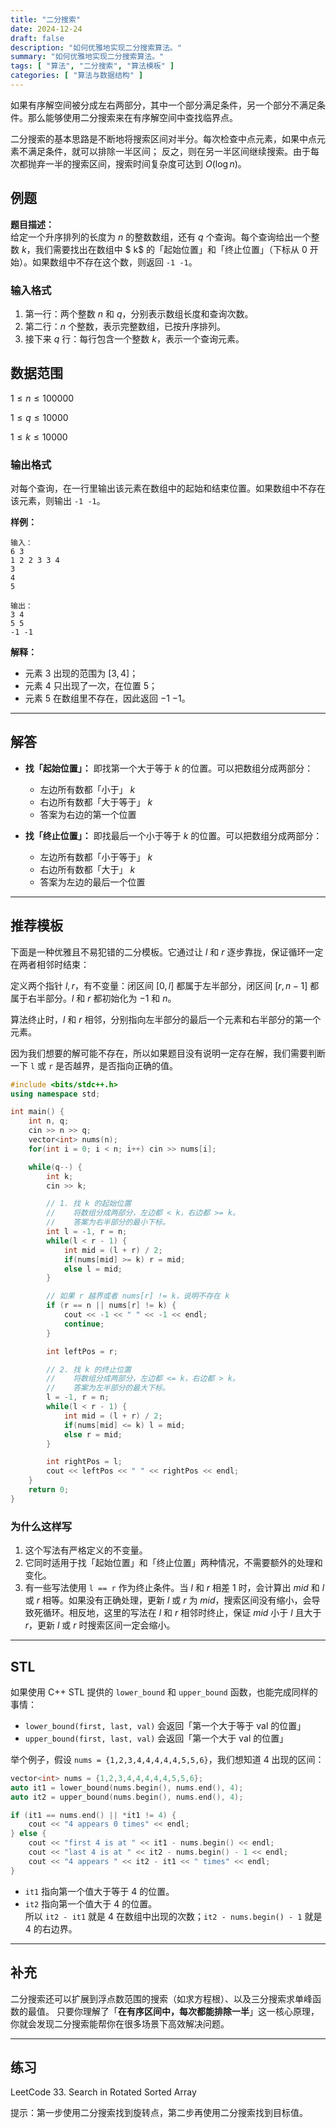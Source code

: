 ```yaml
---
title: "二分搜索"
date: 2024-12-24
draft: false
description: "如何优雅地实现二分搜索算法。"
summary: "如何优雅地实现二分搜索算法。"
tags: [ "算法", "二分搜索", "算法模板" ]
categories: [ "算法与数据结构" ]
---
```


如果有序解空间被分成左右两部分，其中一个部分满足条件，另一个部分不满足条件。那么能够使用二分搜索来在有序解空间中查找临界点。

二分搜索的基本思路是不断地将搜索区间对半分。每次检查中点元素，如果中点元素不满足条件，就可以排除一半区间；
反之，则在另一半区间继续搜索。由于每次都抛弃一半的搜索区间，搜索时间复杂度可达到 $O(\log n)$。

## 例题

**题目描述：**  
给定一个升序排列的长度为 $n$ 的整数数组，还有 $q$ 个查询。每个查询给出一个整数 $k$，我们需要找出在数组中 $
k$ 的「起始位置」和「终止位置」（下标从 0 开始）。如果数组中不存在这个数，则返回 `-1 -1`。

### 输入格式

1. 第一行：两个整数 $n$ 和 $q$，分别表示数组长度和查询次数。
2. 第二行：$n$ 个整数，表示完整数组，已按升序排列。
3. 接下来 $q$ 行：每行包含一个整数 $k$，表示一个查询元素。

## 数据范围

$1 \leq n \leq 100000$

$1 \leq q \leq 10000$

$1 \leq k \leq 10000$

### 输出格式

对每个查询，在一行里输出该元素在数组中的起始和结束位置。如果数组中不存在该元素，则输出 `-1 -1`。

**样例：**

```
输入：
6 3
1 2 2 3 3 4
3
4
5

输出：
3 4
5 5
-1 -1
```

**解释：**

- 元素 $3$ 出现的范围为 $[3, 4]$；
- 元素 $4$ 只出现了一次，在位置 $5$；
- 元素 $5$ 在数组里不存在，因此返回 $-1$ $-1$。

---

## 解答

- **找「起始位置」：**
  即找第一个大于等于 $k$ 的位置。可以把数组分成两部分：
    - 左边所有数都「小于」 $k$
    - 右边所有数都「大于等于」 $k$
    - 答案为右边的第一个位置

- **找「终止位置」：**
  即找最后一个小于等于 $k$ 的位置。可以把数组分成两部分：
    - 左边所有数都「小于等于」 $k$
    - 右边所有数都「大于」 $k$
    - 答案为左边的最后一个位置

---

## 推荐模板

下面是一种优雅且不易犯错的二分模板。它通过让 $l$ 和 $r$ 逐步靠拢，保证循环一定在两者相邻时结束：

定义两个指针 $l, r$，有不变量：闭区间 $[0, l]$ 都属于左半部分，闭区间 $[r, n - 1]$ 都属于右半部分。$l$
和 $r$ 都初始化为 $-1$ 和 $n$。

算法终止时，$l$ 和 $r$ 相邻，分别指向左半部分的最后一个元素和右半部分的第一个元素。

因为我们想要的解可能不存在，所以如果题目没有说明一定存在解，我们需要判断一下 `l` 或 `r` 是否越界，是否指向正确的值。

```cpp
#include <bits/stdc++.h>
using namespace std;

int main() {
    int n, q;
    cin >> n >> q;
    vector<int> nums(n);
    for(int i = 0; i < n; i++) cin >> nums[i];

    while(q--) {
        int k;
        cin >> k;

        // 1. 找 k 的起始位置
        //    将数组分成两部分，左边都 < k，右边都 >= k。
        //    答案为右半部分的最小下标。
        int l = -1, r = n;
        while(l < r - 1) {
            int mid = (l + r) / 2;
            if(nums[mid] >= k) r = mid; 
            else l = mid;
        }

        // 如果 r 越界或者 nums[r] != k，说明不存在 k
        if (r == n || nums[r] != k) {
            cout << -1 << " " << -1 << endl;
            continue;
        }

        int leftPos = r;

        // 2. 找 k 的终止位置
        //    将数组分成两部分，左边都 <= k，右边都 > k。
        //    答案为左半部分的最大下标。
        l = -1, r = n;
        while(l < r - 1) {
            int mid = (l + r) / 2;
            if(nums[mid] <= k) l = mid;
            else r = mid;
        }

        int rightPos = l;
        cout << leftPos << " " << rightPos << endl;
    }
    return 0;
}
```

### 为什么这样写

1. 这个写法有严格定义的不变量。
2. 它同时适用于找「起始位置」和「终止位置」两种情况，不需要额外的处理和变化。
3. 有一些写法使用 `l == r` 作为终止条件。当 $l$ 和 $r$ 相差 $1$ 时，会计算出 $mid$ 和 $l$ 或 $r$
   相等。如果没有正确处理，更新 $l$ 或 $r$ 为 $mid$，搜索区间没有缩小，会导致死循环。相反地，这里的写法在 $l$
   和 $r$ 相邻时终止，保证 $mid$ 小于 $l$ 且大于 $r$，更新 $l$ 或 $r$ 时搜索区间一定会缩小。

---

## STL

如果使用 C++ STL 提供的 `lower_bound` 和 `upper_bound` 函数，也能完成同样的事情：

- `lower_bound(first, last, val)` 会返回「第一个大于等于 val 的位置」
- `upper_bound(first, last, val)` 会返回「第一个大于 val 的位置」

举个例子，假设 `nums = {1,2,3,4,4,4,4,4,5,5,6}`，我们想知道 4 出现的区间：

```cpp
vector<int> nums = {1,2,3,4,4,4,4,4,5,5,6};
auto it1 = lower_bound(nums.begin(), nums.end(), 4);
auto it2 = upper_bound(nums.begin(), nums.end(), 4);

if (it1 == nums.end() || *it1 != 4) {
    cout << "4 appears 0 times" << endl;
} else {
    cout << "first 4 is at " << it1 - nums.begin() << endl;
    cout << "last 4 is at " << it2 - nums.begin() - 1 << endl;
    cout << "4 appears " << it2 - it1 << " times" << endl;
}
```

- `it1` 指向第一个值大于等于 $4$ 的位置。
- `it2` 指向第一个值大于 $4$ 的位置。  
  所以 `it2 - it1` 就是 $4$ 在数组中出现的次数；`it2 - nums.begin() - 1` 就是 $4$ 的右边界。

---

## 补充

二分搜索还可以扩展到浮点数范围的搜索（如求方程根）、以及三分搜索求单峰函数的最值。
只要你理解了「**在有序区间中，每次都能排除一半**」这一核心原理，你就会发现二分搜索能帮你在很多场景下高效解决问题。

---

## 练习

LeetCode 33. Search in Rotated Sorted Array

提示：第一步使用二分搜索找到旋转点，第二步再使用二分搜索找到目标值。